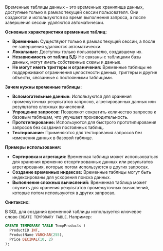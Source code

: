 Временные таблицы данных – это временные хранилища данных, доступные только в рамках текущей сессии пользователя. Они создаются и используются во время выполнения запроса, а после завершения сессии удаляются автоматически.

**Основные характеристики временных таблиц:**

- **Временные:** Существуют только в рамках текущей сессии, а после ее завершения удаляются автоматически.
- **Локальные:** Доступны только пользователю, создавшему их.
- **Независимость от таблиц БД:** Не связаны с таблицами базы данных, могут иметь собственные схемы и данные.
- **Не могут иметь триггеры и ограничения:** Временные таблицы не поддерживают ограничения целостности данных, триггеры и другие объекты, связанные с постоянными таблицами.

**Зачем нужны временные таблицы:**

- **Вспомогательные данные:** Используются для хранения промежуточных результатов запросов, агрегированных данных или результатов сложных вычислений.
- **Упрощение запросов:** Позволяют сократить количество запросов к базовым таблицам, что улучшает производительность.
- **Прототипирование:** Используются для быстрого прототипирования запросов без создания постоянных таблиц.
- **Тестирование:** Применяются для тестирования запросов без изменения данных в базовой таблице.

**Примеры использования:**

- **Сортировка и агрегация:** Временная таблица может использоваться для хранения временно отсортированных данных или результатов агрегирования, которые потом используются в других запросах.
- **Создание временных индексов:** Временные таблицы могут быть индексированы для ускорения поиска данных.
- **Выполнение сложных вычислений:** Временная таблица может служить для хранения результатов промежуточных вычислений, которые потом используются в других запросах.

**Синтаксис:**

В SQL для создания временной таблицы используется ключевое слово `CREATE TEMPORARY TABLE`. Например:

```sql
CREATE TEMPORARY TABLE TempProducts (
  ProductID INT,
  ProductName VARCHAR(255),
  Price DECIMAL(10, 2)
);
```